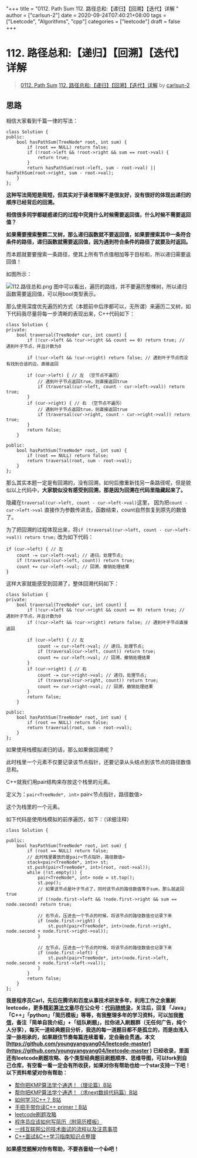 "+++
title = "0112. Path Sum 112. 路径总和:【递归】【回溯】【迭代】详解 "
author = ["carlsun-2"]
date = 2020-09-24T07:40:21+08:00
tags = ["Leetcode", "Algorithms", "cpp"]
categories = ["leetcode"]
draft = false
+++

# 112. 路径总和:【递归】【回溯】【迭代】详解

> [0112. Path Sum](https://leetcode-cn.com/problems/path-sum/)
> [112. 路径总和:【递归】【回溯】【迭代】详解](https://leetcode-cn.com/problems/path-sum/solution/112-lu-jing-zong-he-di-gui-hui-su-die-dai-xiang-ji/) by [carlsun-2](https://leetcode-cn.com/u/carlsun-2/)

## 思路 

相信大家看到千篇一律的写法：
```
class Solution {
public:
    bool hasPathSum(TreeNode* root, int sum) {
        if (root == NULL) return false;
        if (!root->left && !root->right && sum == root->val) {
            return true;
        }
        return hasPathSum(root->left, sum - root->val) || hasPathSum(root->right, sum - root->val);
    }
};
```
**这种写法简短是简短，但其实对于读者理解不是很友好，没有很好的体现出递归的顺序已经背后的回溯。**

**相信很多同学都疑惑递归的过程中究竟什么时候需要返回值，什么时候不需要返回值？**

**如果需要搜索整颗二叉树，那么递归函数就不要返回值，如果要搜索其中一条符合条件的路径，递归函数就需要返回值，因为遇到符合条件的路径了就要及时返回。**

而本题就要要搜索一条路径，使其上所有节点值相加等于目标和，所以递归需要返回值！ 

如图所示：

![112.路径总和.png](https://pic.leetcode-cn.com/1600933297-nxklde-112.%E8%B7%AF%E5%BE%84%E6%80%BB%E5%92%8C.png)
图中可以看出，遍历的路线，并不要遍历整棵树，所以递归函数需要返回值，可以用bool类型表示。

那么使用深度优先遍历的方式（本题前中后序都可以，无所谓）来遍历二叉树，如下代码我尽量将每一步清晰的表现出来，C++代码如下：

```
class Solution {
private:
    bool traversal(TreeNode* cur, int count) {
        if (!cur->left && !cur->right && count == 0) return true; // 遇到叶子节点，并且计数为0
        
        if (!cur->left && !cur->right) return false; // 遇到叶子节点而没有找到合适的边，直接返回

        if (cur->left) { // 左 （空节点不遍历）
            // 遇到叶子节点返回true，则直接返回true
            if (traversal(cur->left, count - cur->left->val)) return true;
        }
        if (cur->right) { // 右 （空节点不遍历）
            // 遇到叶子节点返回true，则直接返回true
            if (traversal(cur->right, count - cur->right->val)) return true;
        }
        return false;
    }

public:
    bool hasPathSum(TreeNode* root, int sum) {
        if (root == NULL) return false;
        return traversal(root, sum - root->val);
    }
};
```
那么其实本题一定是有回溯的，没有回溯，如何后撤重新找另一条路径呢，但是貌似以上代码中，**大家貌似没有感受到回溯，那是因为回溯在代码里隐藏起来了。**

隐藏在`traversal(cur->left, count - cur->left->val)`这里， 因为把`count - cur->left->val` 直接作为参数传进去，函数结束，count自然恢复到原先的数值了。

为了把回溯的过程体现出来，将`if (traversal(cur->left, count - cur->left->val)) return true;` 改为如下代码：

```
if (cur->left) { // 左
    count -= cur->left->val; // 递归，处理节点;
    if (traversal(cur->left, count)) return true;
    count += cur->left->val; // 回溯，撤销处理结果
}
```

这样大家就能感受到回溯了，整体回溯代码如下：

```
class Solution {
private:
    bool traversal(TreeNode* cur, int count) {
        if (!cur->left && !cur->right && count == 0) return true; // 遇到叶子节点，并且计数为0
        if (!cur->left && !cur->right) return false; // 遇到叶子节点直接返回

        if (cur->left) { // 左
            count -= cur->left->val; // 递归，处理节点;
            if (traversal(cur->left, count)) return true;
            count += cur->left->val; // 回溯，撤销处理结果
        }
        if (cur->right) { // 右
            count -= cur->right->val; // 递归，处理节点;
            if (traversal(cur->right, count)) return true;
            count += cur->right->val; // 回溯，撤销处理结果
        }
        return false;
    }

public:
    bool hasPathSum(TreeNode* root, int sum) {
        if (root == NULL) return false;
        return traversal(root, sum - root->val);
    }
};
```

如果使用栈模拟递归的话，那么如果做回溯呢？ 

此时栈里一个元素不仅要记录该节点指针，还要记录从头结点到该节点的路径数值总和。 

C++就我们用pair结构来存放这个栈里的元素。

定义为：`pair<TreeNode*, int>` pair<节点指针，路径数值>

这个为栈里的一个元素。

如下代码是使用栈模拟的前序遍历，如下：（详细注释）

```
class Solution {

public:
    bool hasPathSum(TreeNode* root, int sum) {
        if (root == NULL) return false;
        // 此时栈里要放的是pair<节点指针，路径数值>
        stack<pair<TreeNode*, int>> st;
        st.push(pair<TreeNode*, int>(root, root->val));
        while (!st.empty()) {
            pair<TreeNode*, int> node = st.top();
            st.pop();
            // 如果该节点是叶子节点了，同时该节点的路径数值等于sum，那么就返回true
            if (!node.first->left && !node.first->right && sum == node.second) return true;

            // 右节点，压进去一个节点的时候，将该节点的路径数值也记录下来
            if (node.first->right) {
                st.push(pair<TreeNode*, int>(node.first->right, node.second + node.first->right->val));
            }

            // 左节点，压进去一个节点的时候，将该节点的路径数值也记录下来
            if (node.first->left) {
                st.push(pair<TreeNode*, int>(node.first->left, node.second + node.first->left->val));
            }
        }
        return false;
    }
};
```
**我是程序员Carl，先后在腾讯和百度从事技术研发多年，利用工作之余重刷leetcode，更多[精彩算法文章](https://mp.weixin.qq.com/mp/appmsgalbum?__biz=MzUxNjY5NTYxNA==&action=getalbum&album_id=1485825793120387074&scene=173#wechat_redirect)尽在公众号：[代码随想录](https://img-blog.csdnimg.cn/20200815195519696.png)，关注后，回复「Java」「C++」「python」「简历模板」等等，有我整理多年的学习资料，可以加我[微信](https://img-blog.csdnimg.cn/20200814140330894.png)，备注「简单自我介绍」+「组队刷题」，拉你进入刷题群（无任何广告，纯个人分享），每天一道经典题目分析，我选的每一道题目都不是孤立的，而是由浅入深一脉相承的，如果跟住节奏每篇连续着看，定会融会贯通。本文  [https://github.com/youngyangyang04/leetcode-master](https://github.com/youngyangyang04/leetcode-master ) 已经收录，里面还有leetcode刷题攻略、各个类型经典题目刷题顺序、思维导图，可以fork到自己仓库，有空看一看一定会有所收获，如果对你有帮助也给一个star支持一下吧！**
**以下资料希望对你有帮助：**

* [帮你把KMP算法学个通透！（理论篇）B站](https://www.bilibili.com/video/BV1PD4y1o7nd/)
* [帮你把KMP算法学个通透！（求next数组代码篇）B站](https://www.bilibili.com/video/BV1M5411j7Xx/)
* [如何学习C++？ B站](https://www.bilibili.com/video/BV1rK4y1e7ed)
* [手把手带你读C++ primer！B站](https://www.bilibili.com/video/BV1Z5411874t)
* [leetcode刷题攻略](https://github.com/youngyangyang04/leetcode-master)
* [程序员应该如何写简历（附简历模板）](https://mp.weixin.qq.com/s/PkBpde0PV65dJjj9zZJYtg)
* [一线互联网公司技术面试的流程以及注意事项](https://mp.weixin.qq.com/s/1VMvQ_6HbVpEn85CNilTiw)
* [C++面试&C++学习指南知识点整理](https://github.com/youngyangyang04/TechCPP)

**如果感觉题解对你有帮助，不要吝啬给一个👍吧！**
